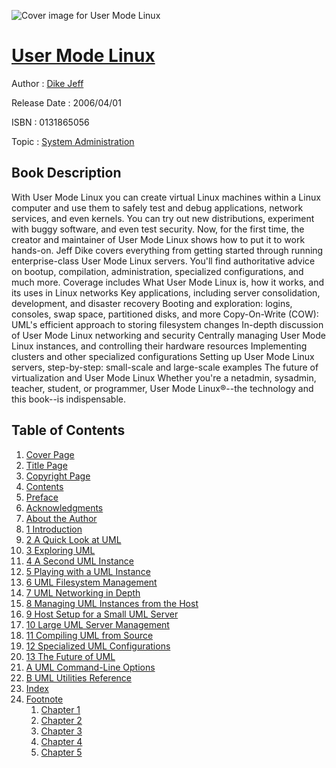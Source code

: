 ![Cover image for User Mode Linux](https://imgdetail.ebookreading.net/cover/cover/system_admin/EB0131865056.jpg)

[User Mode Linux](https://ebookreading.net/view/book/User+Mode+Linux-EB0131865056_1.html "User Mode Linux")
====================================================================================================================

Author : [Dike Jeff](https://ebookreading.net/search/author/Dike+Jeff)

Release Date : 2006/04/01

ISBN : 0131865056

Topic : [System Administration](https://ebookreading.net/search/category/system-administration)

Book Description
-----------------

With User Mode Linux you can create virtual Linux machines within a Linux computer and use them to safely test and debug applications, network services, and even kernels. You can try out new distributions, experiment with buggy software, and even test security. Now, for the first time, the creator and maintainer of User Mode Linux shows how to put it to work hands-on. Jeff Dike covers everything from getting started through running enterprise-class User Mode Linux servers. You'll find authoritative advice on bootup, compilation, administration, specialized configurations, and much more.
Coverage includes
What User Mode Linux is, how it works, and its uses in Linux networks
Key applications, including server consolidation, development, and disaster recovery
Booting and exploration: logins, consoles, swap space, partitioned disks, and more
Copy-On-Write (COW): UML's efficient approach to storing filesystem changes
In-depth discussion of User Mode Linux networking and security
Centrally managing User Mode Linux instances, and controlling their hardware resources
Implementing clusters and other specialized configurations
Setting up User Mode Linux servers, step-by-step: small-scale and large-scale examples
The future of virtualization and User Mode Linux
Whether you're a netadmin, sysadmin, teacher, student, or programmer, User Mode Linux®--the technology and this book--is indispensable.

              
Table of Contents
-----------------

1. [Cover Page](https://ebookreading.net/view/book/User+Mode+Linux-EB0131865056_1.html)
1. [Title Page](https://ebookreading.net/view/book/User+Mode+Linux-EB0131865056_3.html)
1. [Copyright Page](https://ebookreading.net/view/book/User+Mode+Linux-EB0131865056_4.html)
1. [Contents](https://ebookreading.net/view/book/User+Mode+Linux-EB0131865056_5.html)
1. [Preface](https://ebookreading.net/view/book/User+Mode+Linux-EB0131865056_6.html#pref02)
1. [Acknowledgments](https://ebookreading.net/view/book/User+Mode+Linux-EB0131865056_7.html#pref03)
1. [About the Author](https://ebookreading.net/view/book/User+Mode+Linux-EB0131865056_8.html#pref04)
1. [1 Introduction](https://ebookreading.net/view/book/User+Mode+Linux-EB0131865056_9.html#ch01)
1. [2 A Quick Look at UML](https://ebookreading.net/view/book/User+Mode+Linux-EB0131865056_10.html#ch02)
1. [3 Exploring UML](https://ebookreading.net/view/book/User+Mode+Linux-EB0131865056_11.html#ch03)
1. [4 A Second UML Instance](https://ebookreading.net/view/book/User+Mode+Linux-EB0131865056_12.html#ch04)
1. [5 Playing with a UML Instance](https://ebookreading.net/view/book/User+Mode+Linux-EB0131865056_13.html#ch05)
1. [6 UML Filesystem Management](https://ebookreading.net/view/book/User+Mode+Linux-EB0131865056_14.html#ch06)
1. [7 UML Networking in Depth](https://ebookreading.net/view/book/User+Mode+Linux-EB0131865056_15.html#ch07)
1. [8 Managing UML Instances from the Host](https://ebookreading.net/view/book/User+Mode+Linux-EB0131865056_16.html#ch08)
1. [9 Host Setup for a Small UML Server](https://ebookreading.net/view/book/User+Mode+Linux-EB0131865056_17.html#ch09)
1. [10 Large UML Server Management](https://ebookreading.net/view/book/User+Mode+Linux-EB0131865056_18.html#ch10)
1. [11 Compiling UML from Source](https://ebookreading.net/view/book/User+Mode+Linux-EB0131865056_19.html#ch11)
1. [12 Specialized UML Configurations](https://ebookreading.net/view/book/User+Mode+Linux-EB0131865056_20.html#ch12)
1. [13 The Future of UML](https://ebookreading.net/view/book/User+Mode+Linux-EB0131865056_21.html#ch13)
1. [A UML Command-Line Options](https://ebookreading.net/view/book/User+Mode+Linux-EB0131865056_22.html#app01)
1. [B UML Utilities Reference](https://ebookreading.net/view/book/User+Mode+Linux-EB0131865056_23.html#app02)
1. [Index](https://ebookreading.net/view/book/User+Mode+Linux-EB0131865056_24.html#index)
1. [Footnote](https://ebookreading.net/view/book/User+Mode+Linux-EB0131865056_25.html)
    1. [Chapter 1](https://ebookreading.net/view/book/User+Mode+Linux-EB0131865056_25.html#ftn.ch01fn01)
    1. [Chapter 2](https://ebookreading.net/view/book/User+Mode+Linux-EB0131865056_25.html#ftn.ch02fn01)
    1. [Chapter 3](https://ebookreading.net/view/book/User+Mode+Linux-EB0131865056_25.html#ftn.ch03fn01)
    1. [Chapter 4](https://ebookreading.net/view/book/User+Mode+Linux-EB0131865056_25.html#ftn.ch04fn01)
    1. [Chapter 5](https://ebookreading.net/view/book/User+Mode+Linux-EB0131865056_25.html#ftn.ch05fn01)
